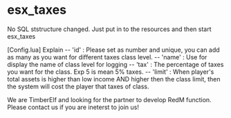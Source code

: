 # esx_taxes

No SQL ststructure changed. Just put in to the resources and then start esx_taxes

[Config.lua] Explain
-- 'id'     : Please set as number and unique, you can add as many as you want for different taxes class level.
-- 'name'   : Use for display the name of class level for logging
-- 'tax'    : The percentage of taxes you want for the class. Exp 5 is mean 5% taxes.
-- 'limit'  : When player's total assets is higher than low income AND higher then the class limit, then the system will cost the player that taxes of class.

We are TimberElf and looking for the partner to develop RedM function.
Please contact us if you are ineterst to join us!
